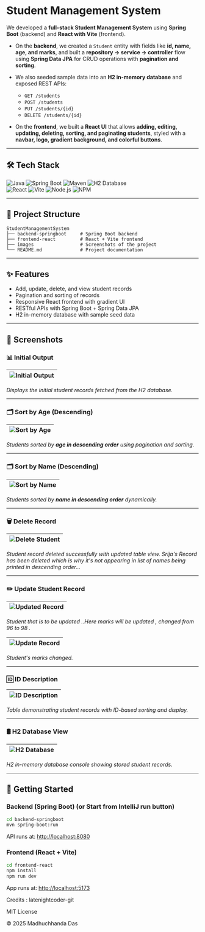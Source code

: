 # Student Management System

We developed a **full-stack Student Management System** using **Spring Boot** (backend) and **React with Vite** (frontend).  

- On the **backend**, we created a `Student` entity with fields like **id, name, age, and marks**, and built a **repository → service → controller** flow using **Spring Data JPA** for CRUD operations with **pagination and sorting**.  
- We also seeded sample data into an **H2 in-memory database** and exposed REST APIs:  
  - `GET /students`  
  - `POST /students`  
  - `PUT /students/{id}`  
  - `DELETE /students/{id}`  

- On the **frontend**, we built a **React UI** that allows **adding, editing, updating, deleting, sorting, and paginating students**, styled with a **navbar, logo, gradient background, and colorful buttons**.  

---

## 🛠️ Tech Stack

![Java](https://img.shields.io/badge/Java-ED8B00?style=for-the-badge&logo=openjdk&logoColor=white)
![Spring Boot](https://img.shields.io/badge/SpringBoot-6DB33F?style=for-the-badge&logo=springboot&logoColor=white)
![Maven](https://img.shields.io/badge/Maven-C71A36?style=for-the-badge&logo=apachemaven&logoColor=white)
![H2 Database](https://img.shields.io/badge/H2-004088?style=for-the-badge&logo=h2&logoColor=white)  
![React](https://img.shields.io/badge/React-61DAFB?style=for-the-badge&logo=react&logoColor=black)
![Vite](https://img.shields.io/badge/Vite-646CFF?style=for-the-badge&logo=vite&logoColor=yellow)
![Node.js](https://img.shields.io/badge/Node.js-339933?style=for-the-badge&logo=node.js&logoColor=white)
![NPM](https://img.shields.io/badge/NPM-CB3837?style=for-the-badge&logo=npm&logoColor=white)

---

## 📂 Project Structure

```plaintext
StudentManagementSystem
├── backend-springboot     # Spring Boot backend
├── frontend-react         # React + Vite frontend
├── images                 # Screenshots of the project
└── README.md              # Project documentation
```

---

## ✨ Features

- Add, update, delete, and view student records
- Pagination and sorting of records
- Responsive React frontend with gradient UI
- RESTful APIs with Spring Boot + Spring Data JPA
- H2 in-memory database with sample seed data

---

## 📸 Screenshots

### 📊 Initial Output  
| ![Initial Output](images/IntialOutput.png) |  
|:--:|  
*Displays the initial student records fetched from the H2 database.*  

---

### 🗂️ Sort by Age (Descending)  
| ![Sort by Age](images/AgeDesc.png) |  
|:--:|  
*Students sorted by **age in descending order** using pagination and sorting.*  

---

### 🗂️ Sort by Name (Descending)  
| ![Sort by Name](images/NameDesc.png) |  
|:--:|  
*Students sorted by **name in descending order** dynamically.*  

---

### 🗑️ Delete Record  
| ![Delete Student](images/RecordDeleted.png) |  
|:--:|  
*Student record deleted successfully with updated table view. Srija's Record has been deleted which is why it's not appearing in list of names being printed in descending order...*  

---

### ✏️ Update Student Record   

| ![Updated Record](images/UpdateRecordImg1.png) |  
|:--:|  
*Student that is to be updated ..Here marks will be updated , changed from 96 to 98 .*  

| ![Update Record](images/UpdatedRecordImg.png) |  
|:--:|  
*Student's marks changed.* 

---

### 🆔 ID Description  
| ![ID Description](images/IDDesc.png) |  
|:--:|  
*Table demonstrating student records with ID-based sorting and display.*  

---

### 🛢️ H2 Database View  
| ![H2 Database](images/h2-database.png) |  
|:--:|  
*H2 in-memory database console showing stored student records.*  

---


## 🚀 Getting Started

### Backend (Spring Boot) (or Start from IntelliJ run button)
```bash
cd backend-springboot
mvn spring-boot:run
```

API runs at: [http://localhost:8080](http://localhost:8080)

### Frontend (React + Vite)
```bash
cd frontend-react
npm install
npm run dev
```

App runs at: [http://localhost:5173](http://localhost:5173)


Credits : latenightcoder-git

MIT License

© 2025 Madhuchhanda Das
